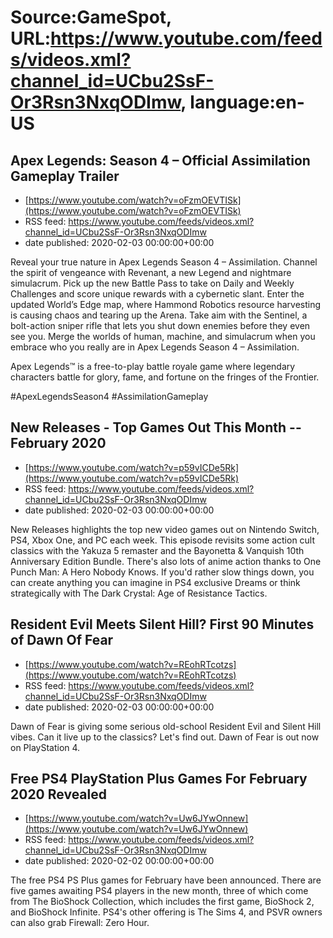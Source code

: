 # Source:GameSpot, URL:https://www.youtube.com/feeds/videos.xml?channel_id=UCbu2SsF-Or3Rsn3NxqODImw, language:en-US

## Apex Legends: Season 4 – Official Assimilation Gameplay Trailer
 - [https://www.youtube.com/watch?v=oFzmOEVTISk](https://www.youtube.com/watch?v=oFzmOEVTISk)
 - RSS feed: https://www.youtube.com/feeds/videos.xml?channel_id=UCbu2SsF-Or3Rsn3NxqODImw
 - date published: 2020-02-03 00:00:00+00:00

Reveal your true nature in Apex Legends Season 4 – Assimilation. Channel the spirit of vengeance with Revenant, a new Legend and nightmare simulacrum. Pick up the new Battle Pass to take on Daily and Weekly Challenges and score unique rewards with a cybernetic slant. Enter the updated World’s Edge map, where Hammond Robotics resource harvesting is causing chaos and tearing up the Arena. Take aim with the Sentinel, a bolt-action sniper rifle that lets you shut down enemies before they even see you. Merge the worlds of human, machine, and simulacrum when you embrace who you really are in Apex Legends Season 4 – Assimilation.
 
Apex Legends™ is a free-to-play battle royale game where legendary characters battle for glory, fame, and fortune on the fringes of the Frontier.

#ApexLegendsSeason4 #AssimilationGameplay

## New Releases - Top Games Out This Month -- February 2020
 - [https://www.youtube.com/watch?v=p59vICDe5Rk](https://www.youtube.com/watch?v=p59vICDe5Rk)
 - RSS feed: https://www.youtube.com/feeds/videos.xml?channel_id=UCbu2SsF-Or3Rsn3NxqODImw
 - date published: 2020-02-03 00:00:00+00:00

New Releases highlights the top new video games out on Nintendo Switch, PS4, Xbox One, and PC each week. This episode revisits some action cult classics with the Yakuza 5 remaster and the Bayonetta & Vanquish 10th Anniversary Edition Bundle. There's also lots of anime action thanks to One Punch Man: A Hero Nobody Knows. If you'd rather slow things down, you can create anything you can imagine in PS4 exclusive Dreams or think strategically with The Dark Crystal: Age of Resistance Tactics.

## Resident Evil Meets Silent Hill? First 90 Minutes of Dawn Of Fear
 - [https://www.youtube.com/watch?v=REohRTcotzs](https://www.youtube.com/watch?v=REohRTcotzs)
 - RSS feed: https://www.youtube.com/feeds/videos.xml?channel_id=UCbu2SsF-Or3Rsn3NxqODImw
 - date published: 2020-02-03 00:00:00+00:00

Dawn of Fear is giving some serious old-school Resident Evil and Silent Hill vibes. Can it live up to the classics? Let's find out. Dawn of Fear is out now on PlayStation 4.

## Free PS4 PlayStation Plus Games For February 2020 Revealed
 - [https://www.youtube.com/watch?v=Uw6JYwOnnew](https://www.youtube.com/watch?v=Uw6JYwOnnew)
 - RSS feed: https://www.youtube.com/feeds/videos.xml?channel_id=UCbu2SsF-Or3Rsn3NxqODImw
 - date published: 2020-02-02 00:00:00+00:00

The free PS4 PS Plus games for February have been announced. There are five games awaiting PS4 players in the new month, three of which come from The BioShock Collection, which includes the first game, BioShock 2, and BioShock Infinite. PS4's other offering is The Sims 4, and PSVR owners can also grab Firewall: Zero Hour.

